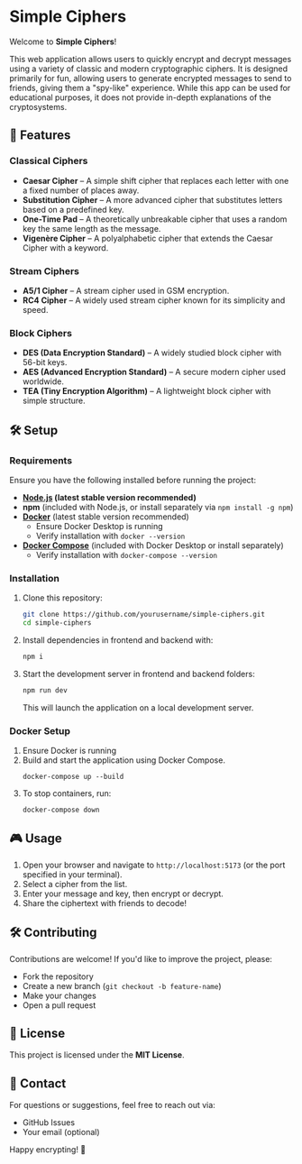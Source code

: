 # Simple Ciphers

Welcome to **Simple Ciphers**!

This web application allows users to quickly encrypt and decrypt messages using a variety of classic and modern cryptographic ciphers. It is designed primarily for fun, allowing users to generate encrypted messages to send to friends, giving them a "spy-like" experience. While this app can be used for educational purposes, it does not provide in-depth explanations of the cryptosystems.

## 🚀 Features

### **Classical Ciphers**

- **Caesar Cipher** – A simple shift cipher that replaces each letter with one a fixed number of places away.
- **Substitution Cipher** – A more advanced cipher that substitutes letters based on a predefined key.
- **One-Time Pad** – A theoretically unbreakable cipher that uses a random key the same length as the message.
- **Vigenère Cipher** – A polyalphabetic cipher that extends the Caesar Cipher with a keyword.

### **Stream Ciphers**

- **A5/1 Cipher** – A stream cipher used in GSM encryption.
- **RC4 Cipher** – A widely used stream cipher known for its simplicity and speed.

### **Block Ciphers**

- **DES (Data Encryption Standard)** – A widely studied block cipher with 56-bit keys.
- **AES (Advanced Encryption Standard)** – A secure modern cipher used worldwide.
- **TEA (Tiny Encryption Algorithm)** – A lightweight block cipher with simple structure.

## 🛠 Setup

### **Requirements**

Ensure you have the following installed before running the project:

- **[Node.js](https://nodejs.org/) (latest stable version recommended)**
- **npm** (included with Node.js, or install separately via `npm install -g npm`)
- **[Docker](https://www.docker.com/get-started)** (latest stable version recommended)
  - Ensure Docker Desktop is running
  - Verify installation with `docker --version`
- **[Docker Compose](https://docs.docker.com/compose/)** (included with Docker Desktop or install separately)
  - Verify installation with `docker-compose --version`

### **Installation**

1. Clone this repository:
   ```sh
   git clone https://github.com/yourusername/simple-ciphers.git
   cd simple-ciphers
   ```
2. Install dependencies in frontend and backend with:
   ```sh
   npm i
   ```
3. Start the development server in frontend and backend folders:
   ```sh
   npm run dev
   ```
   This will launch the application on a local development server.

### **Docker Setup**

1. Ensure Docker is running
2. Build and start the application using Docker Compose.
   ```
   docker-compose up --build
   ```
3. To stop containers, run:
   ```
   docker-compose down
   ```

## 🎮 Usage

1. Open your browser and navigate to `http://localhost:5173` (or the port specified in your terminal).
2. Select a cipher from the list.
3. Enter your message and key, then encrypt or decrypt.
4. Share the ciphertext with friends to decode!

## 🛠 Contributing

Contributions are welcome! If you'd like to improve the project, please:

- Fork the repository
- Create a new branch (`git checkout -b feature-name`)
- Make your changes
- Open a pull request

## 🐝 License

This project is licensed under the **MIT License**.

## 📩 Contact

For questions or suggestions, feel free to reach out via:

- GitHub Issues
- Your email (optional)

Happy encrypting! 🔐
